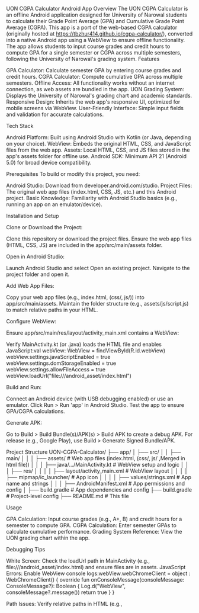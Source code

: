UON CGPA Calculator Android App
Overview
The UON CGPA Calculator is an offline Android application designed for University of Narowal students to calculate their Grade Point Average (GPA) and Cumulative Grade Point Average (CGPA). This app is a port of the web-based CGPA calculator (originally hosted at https://tbzhur414.github.io/cgpa-calculator/), converted into a native Android app using a WebView to ensure offline functionality. The app allows students to input course grades and credit hours to compute GPA for a single semester or CGPA across multiple semesters, following the University of Narowal's grading system.
Features

GPA Calculator: Calculate semester GPA by entering course grades and credit hours.
CGPA Calculator: Compute cumulative GPA across multiple semesters.
Offline Access: All functionality works without an internet connection, as web assets are bundled in the app.
UON Grading System: Displays the University of Narowal's grading chart and academic standards.
Responsive Design: Inherits the web app's responsive UI, optimized for mobile screens via WebView.
User-Friendly Interface: Simple input fields and validation for accurate calculations.

Tech Stack

Android Platform: Built using Android Studio with Kotlin (or Java, depending on your choice).
WebView: Embeds the original HTML, CSS, and JavaScript files from the web app.
Assets: Local HTML, CSS, and JS files stored in the app's assets folder for offline use.
Android SDK: Minimum API 21 (Android 5.0) for broad device compatibility.

Prerequisites
To build or modify this project, you need:

Android Studio: Download from developer.android.com/studio.
Project Files: The original web app files (index.html, CSS, JS, etc.) and this Android project.
Basic Knowledge: Familiarity with Android Studio basics (e.g., running an app on an emulator/device).

Installation and Setup

Clone or Download the Project:

Clone this repository or download the project files.
Ensure the web app files (HTML, CSS, JS) are included in the app/src/main/assets folder.


Open in Android Studio:

Launch Android Studio and select Open an existing project.
Navigate to the project folder and open it.


Add Web App Files:

Copy your web app files (e.g., index.html, (css/, js/)) into app/src/main/assets.
Maintain the folder structure (e.g., assets/js/script.js) to match relative paths in your HTML.


Configure WebView:

Ensure app/src/main/res/layout/activity_main.xml contains a WebView:<WebView
    android:id="@+id/webView"
    android:layout_width="match_parent"
    android:layout_height="match_parent" />


Verify MainActivity.kt (or .java) loads the HTML file and enables JavaScript:val webView: WebView = findViewById(R.id.webView)
webView.settings.javaScriptEnabled = true
webView.settings.domStorageEnabled = true
webView.settings.allowFileAccess = true
webView.loadUrl("file:///android_asset/index.html")




Build and Run:

Connect an Android device (with USB debugging enabled) or use an emulator.
Click Run > Run 'app' in Android Studio.
Test the app to ensure GPA/CGPA calculations.


Generate APK:

Go to Build > Build Bundle(s)/APK(s) > Build APK to create a debug APK.
For release (e.g., Google Play), use Build > Generate Signed Bundle/APK.



Project Structure
UON-CGPA-Calculator/
├── app/
│   ├── src/
│   │   ├── main/
│   │   │   ├── assets/                # Web app files (index.html, (css/, js/ ,Merged in html file))
│   │   │   ├── java/.../MainActivity.kt  # WebView setup and logic
│   │   │   ├── res/
│   │   │   │   ├── layout/activity_main.xml  # WebView layout
│   │   │   │   ├── mipmap/ic_launcher/       # App icon
│   │   │   │   ├── values/strings.xml        # App name and strings
│   │   │   ├── AndroidManifest.xml           # App permissions and config
│   ├── build.gradle                          # App dependencies and config
├── build.gradle                             # Project-level config
├── README.md                                # This file

Usage

GPA Calculation: Input course grades (e.g., A+, B) and credit hours for a semester to compute GPA.
CGPA Calculation: Enter semester GPAs to calculate cumulative performance.
Grading System Reference: View the UON grading chart within the app.

Debugging Tips

White Screen: Check the loadUrl path in MainActivity (e.g., file:///android_asset/index.html) and ensure files are in assets.
JavaScript Errors: Enable WebView console logs:webView.webChromeClient = object : WebChromeClient() {
    override fun onConsoleMessage(consoleMessage: ConsoleMessage?): Boolean {
        Log.d("WebView", consoleMessage?.message())
        return true
    }
}


Path Issues: Verify relative paths in HTML (e.g., <script src="js/script.js">) match the assets folder structure.

Future Improvements

Add a native Android UI for better performance (replacing WebView with Kotlin/Java logic).
Implement data persistence (e.g., Room database) to save past calculations.
Add export functionality to share GPA/CGPA results via email or PDF.
Enhance with Android-specific features like notifications for academic goals.

About the Developer
Hur Abbas RanaGraduate from University of Narowal (BS Computer Science).A web developer and data analyst skilled in HTML, CSS, JavaScript, MySQL, and Power BI, with experience in sales coordination and digital marketing at Alshafi Group Global. Passionate about creating tools to empower students and drive business growth.
License
This project is licensed under the MIT License. See the LICENSE file for details.
